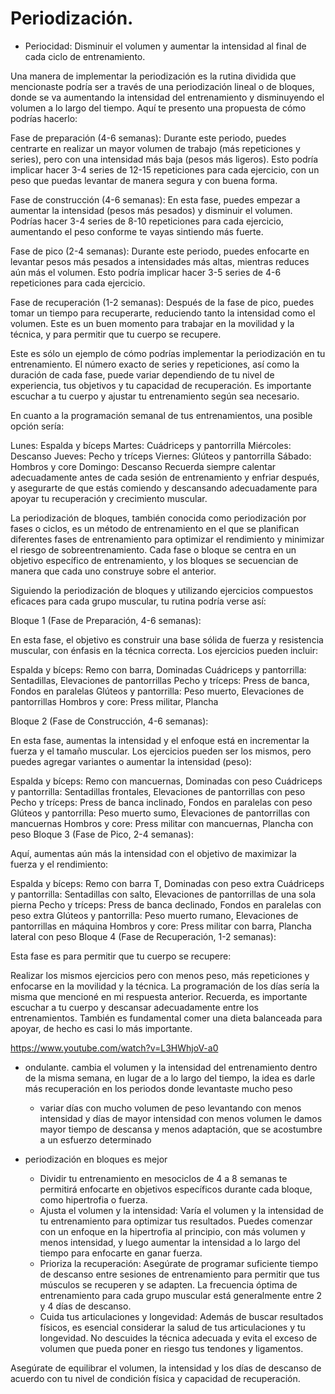 # Periodización.

- Periocidad: Disminuir el volumen y aumentar la intensidad al final de cada ciclo de entrenamiento.

Una manera de implementar la periodización es la rutina dividida que mencionaste podría ser a través de una periodización lineal o de bloques, donde se va aumentando la intensidad del entrenamiento y disminuyendo el volumen a lo largo del tiempo. Aquí te presento una propuesta de cómo podrías hacerlo:

Fase de preparación (4-6 semanas): Durante este periodo, puedes centrarte en realizar un mayor volumen de trabajo (más repeticiones y series), pero con una intensidad más baja (pesos más ligeros). Esto podría implicar hacer 3-4 series de 12-15 repeticiones para cada ejercicio, con un peso que puedas levantar de manera segura y con buena forma.

Fase de construcción (4-6 semanas): En esta fase, puedes empezar a aumentar la intensidad (pesos más pesados) y disminuir el volumen. Podrías hacer 3-4 series de 8-10 repeticiones para cada ejercicio, aumentando el peso conforme te vayas sintiendo más fuerte.

Fase de pico (2-4 semanas): Durante este periodo, puedes enfocarte en levantar pesos más pesados a intensidades más altas, mientras reduces aún más el volumen. Esto podría implicar hacer 3-5 series de 4-6 repeticiones para cada ejercicio.

Fase de recuperación (1-2 semanas): Después de la fase de pico, puedes tomar un tiempo para recuperarte, reduciendo tanto la intensidad como el volumen. Este es un buen momento para trabajar en la movilidad y la técnica, y para permitir que tu cuerpo se recupere.

Este es sólo un ejemplo de cómo podrías implementar la periodización en tu entrenamiento. El número exacto de series y repeticiones, así como la duración de cada fase, puede variar dependiendo de tu nivel de experiencia, tus objetivos y tu capacidad de recuperación. Es importante escuchar a tu cuerpo y ajustar tu entrenamiento según sea necesario.

En cuanto a la programación semanal de tus entrenamientos, una posible opción sería:

Lunes: Espalda y bíceps
Martes: Cuádriceps y pantorrilla
Miércoles: Descanso
Jueves: Pecho y tríceps
Viernes: Glúteos y pantorrilla
Sábado: Hombros y core
Domingo: Descanso
Recuerda siempre calentar adecuadamente antes de cada sesión de entrenamiento y enfriar después, y asegurarte de que estás comiendo y descansando adecuadamente para apoyar tu recuperación y crecimiento muscular.

La periodización de bloques, también conocida como periodización por fases o ciclos, es un método de entrenamiento en el que se planifican diferentes fases de entrenamiento para optimizar el rendimiento y minimizar el riesgo de sobreentrenamiento. Cada fase o bloque se centra en un objetivo específico de entrenamiento, y los bloques se secuencian de manera que cada uno construye sobre el anterior.

Siguiendo la periodización de bloques y utilizando ejercicios compuestos eficaces para cada grupo muscular, tu rutina podría verse así:

Bloque 1 (Fase de Preparación, 4-6 semanas):

En esta fase, el objetivo es construir una base sólida de fuerza y resistencia muscular, con énfasis en la técnica correcta. Los ejercicios pueden incluir:

Espalda y bíceps: Remo con barra, Dominadas
Cuádriceps y pantorrilla: Sentadillas, Elevaciones de pantorrillas
Pecho y tríceps: Press de banca, Fondos en paralelas
Glúteos y pantorrilla: Peso muerto, Elevaciones de pantorrillas
Hombros y core: Press militar, Plancha

Bloque 2 (Fase de Construcción, 4-6 semanas):

En esta fase, aumentas la intensidad y el enfoque está en incrementar la fuerza y el tamaño muscular. Los ejercicios pueden ser los mismos, pero puedes agregar variantes o aumentar la intensidad (peso):

Espalda y bíceps: Remo con mancuernas, Dominadas con peso
Cuádriceps y pantorrilla: Sentadillas frontales, Elevaciones de pantorrillas con peso
Pecho y tríceps: Press de banca inclinado, Fondos en paralelas con peso
Glúteos y pantorrilla: Peso muerto sumo, Elevaciones de pantorrillas con mancuernas
Hombros y core: Press militar con mancuernas, Plancha con peso
Bloque 3 (Fase de Pico, 2-4 semanas):

Aquí, aumentas aún más la intensidad con el objetivo de maximizar la fuerza y el rendimiento:

Espalda y bíceps: Remo con barra T, Dominadas con peso extra
Cuádriceps y pantorrilla: Sentadillas con salto, Elevaciones de pantorrillas de una sola pierna
Pecho y tríceps: Press de banca declinado, Fondos en paralelas con peso extra
Glúteos y pantorrilla: Peso muerto rumano, Elevaciones de pantorrillas en máquina
Hombros y core: Press militar con barra, Plancha lateral con peso
Bloque 4 (Fase de Recuperación, 1-2 semanas):

Esta fase es para permitir que tu cuerpo se recupere:

Realizar los mismos ejercicios pero con menos peso, más repeticiones y enfocarse en la movilidad y la técnica.
La programación de los días sería la misma que mencioné en mi respuesta anterior. Recuerda, es importante escuchar a tu cuerpo y descansar adecuadamente entre los entrenamientos. También es fundamental comer una dieta balanceada para apoyar, de hecho es casi lo más importante.

https://www.youtube.com/watch?v=L3HWhjoV-a0

- ondulante.
	cambia el volumen y la intensidad del entrenamiento dentro de la misma semana, en lugar de a lo largo del tiempo, la idea es darle más recuperación en los periodos donde levantaste mucho peso
	- variar días con mucho volumen de peso levantando con menos intensidad  y días de mayor intensidad con menos volumen le damos mayor tiempo de descansa y menos adaptación, que se acostumbre a un esfuerzo determinado

- periodización en bloques es mejor
	-  Dividir tu entrenamiento en mesociclos de 4 a 8 semanas te permitirá enfocarte en objetivos específicos durante cada bloque, como hipertrofia o fuerza.
	- Ajusta el volumen y la intensidad: Varía el volumen y la intensidad de tu entrenamiento para optimizar tus resultados. Puedes comenzar con un enfoque en la hipertrofia al principio, con más volumen y menos intensidad, y luego aumentar la intensidad a lo largo del tiempo para enfocarte en ganar fuerza.
	- Prioriza la recuperación: Asegúrate de programar suficiente tiempo de descanso entre sesiones de entrenamiento para permitir que tus músculos se recuperen y se adapten. La frecuencia óptima de entrenamiento para cada grupo muscular está generalmente entre 2 y 4 días de descanso.
	- Cuida tus articulaciones y longevidad: Además de buscar resultados físicos, es esencial considerar la salud de tus articulaciones y tu longevidad. No descuides la técnica adecuada y evita el exceso de volumen que pueda poner en riesgo tus tendones y ligamentos.

Asegúrate de equilibrar el volumen, la intensidad y los días de descanso de acuerdo con tu nivel de condición física y capacidad de recuperación.
